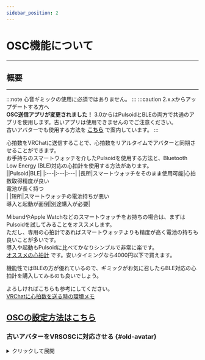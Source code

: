 ```yaml
---
sidebar_position: 2
---
```


# OSC機能について
---

## 概要
---


:::note
心音ギミックの使用に必須ではありません。
:::
:::caution
2.x.xからアップデートする方へ  
**OSC送信アプリが変更されました！** 3.0からはPulsoidとBLEの両方で共通のアプリを使用します。古いアプリは使用できませんのでご注意ください。  
古いアバターでも使用する方法を [**こちら**](#old-avatar) で案内しています。
:::

心拍数をVRChatに送信することで、心拍数をリアルタイムでアバターと同期させることができます。  
お手持ちのスマートウォッチを介したPulsoidを使用する方法と、Bluetooth Low Energy (BLE)対応の心拍計を使用する方法があります。  
||Pulsoid|BLE|
|:---|:---|:---|
|長所|スマートウォッチをそのまま使用可能|心拍数取得精度が良い<br/>電池が長く持つ<br/>|
|短所|スマートウォッチの電池持ちが悪い<br/>導入と起動が面倒|別途購入が必要|

MibandやApple Watchなどのスマートウォッチをお持ちの場合は、まずはPulsoidを試してみることをオススメします。  
ただし、専用の心拍計であればスマートウォッチよりも精度が高く電池の持ちも良いことが多いです。  
導入や起動もPulsoidに比べてかなりシンプルで非常に楽です。  
[オススメの心拍計](https://www.amazon.co.jp/dp/B08882MGXD) です。安いタイミングなら4000円以下で買えます。 

機能性ではBLEの方が優れているので、ギミックがお気に召したらBLE対応の心拍計を購入してみるのも良いでしょう。

よろしければこちらも参考にしてください。  
[VRChatに心拍数を送る時の環境メモ](https://note.com/bekosan/n/nf6a976867771)

## [OSCの設定方法はこちら](/vrc-heart-rate/vrcosc)


### 古いアバターをVRSOSCに対応させる  {#old-avatar}
<details>
<summary> クリックして展開 </summary>
:::warning
この回避策は一時的なものにとどめ、できるだけ早く全てのアバターを更新することをおすすめします。
:::
1. Modulesタブを開き、PulsoidかBLEの使用する方のチェーンマークをクリックします。

1. Average欄のNameを `HR` に変更します。
![](contents/VRCOSC_Parameter.png)
</details>